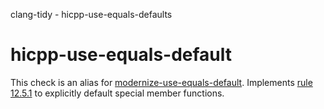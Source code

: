 clang-tidy - hicpp-use-equals-defaults

</div>

<div class="meta"
http-equiv=refresh="5;URL=modernize-use-equals-default.html">

</div>

# hicpp-use-equals-default

This check is an alias for
[modernize-use-equals-default](https://clang.llvm.org/extra/clang-tidy/checks/modernize-use-equals-default.html).
Implements [rule
12.5.1](http://www.codingstandard.com/rule/12-5-1-define-explicitly-default-or-delete-implicit-special-member-functions-of-concrete-classes/)
to explicitly default special member functions.
